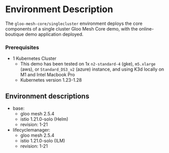 # Environment Description
The `gloo-mesh-core/singlecluster` environment deploys the core components of a single cluster Gloo Mesh Core demo, with the online-boutique demo application deployed.

### Prerequisites
- 1 Kubernetes Cluster
    - This demo has been tested on 1x `n2-standard-4` (gke), `m5.xlarge` (aws), or `Standard_DS3_v2` (azure) instance, and using K3d locally on M1 and Intel Macbook Pro
    - Kubernetes version 1.23-1.28

## Environment descriptions
- base:
    - gloo mesh 2.5.4
    - istio 1.21.0-solo (Helm)
    - revision: 1-21
- lifecyclemanager:
    - gloo mesh 2.5.4
    - istio 1.21.0-solo (ILM)
    - revision: 1-21